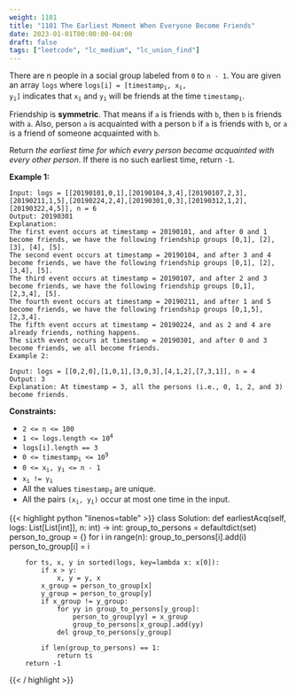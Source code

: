 ```yaml
---
weight: 1101
title: "1101 The Earliest Moment When Everyone Become Friends"
date: 2023-01-01T00:00:00-04:00
draft: false
tags: ["leetcode", "lc_medium", "lc_union_find"]
---
```


There are n people in a social group labeled from `0` to `n - 1`. You are given an array `logs` where <code>logs[i] = [timestamp<sub>i</sub>, x<sub>i</sub>, y<sub>i</sub>]</code> indicates that <code>x<sub>i</sub></code> and <code>y<sub>i</sub></code> will be friends at the time <code>timestamp<sub>i</sub></code>.

Friendship is **symmetric**. That means if `a` is friends with `b`, then `b` is friends with `a`. Also, person `a` is acquainted with a person `b` if `a` is friends with `b`, or `a` is a friend of someone acquainted with `b`.

Return _the earliest time for which every person became acquainted with every other person_. If there is no such earliest time, return `-1`.

**Example 1:**
```
Input: logs = [[20190101,0,1],[20190104,3,4],[20190107,2,3],[20190211,1,5],[20190224,2,4],[20190301,0,3],[20190312,1,2],[20190322,4,5]], n = 6
Output: 20190301
Explanation: 
The first event occurs at timestamp = 20190101, and after 0 and 1 become friends, we have the following friendship groups [0,1], [2], [3], [4], [5].
The second event occurs at timestamp = 20190104, and after 3 and 4 become friends, we have the following friendship groups [0,1], [2], [3,4], [5].
The third event occurs at timestamp = 20190107, and after 2 and 3 become friends, we have the following friendship groups [0,1], [2,3,4], [5].
The fourth event occurs at timestamp = 20190211, and after 1 and 5 become friends, we have the following friendship groups [0,1,5], [2,3,4].
The fifth event occurs at timestamp = 20190224, and as 2 and 4 are already friends, nothing happens.
The sixth event occurs at timestamp = 20190301, and after 0 and 3 become friends, we all become friends.
Example 2:

Input: logs = [[0,2,0],[1,0,1],[3,0,3],[4,1,2],[7,3,1]], n = 4
Output: 3
Explanation: At timestamp = 3, all the persons (i.e., 0, 1, 2, and 3) become friends.
```

**Constraints:**
- `2 <= n <= 100`
- <code>1 <= logs.length <= 10<sup>4</sup></code>
- `logs[i].length == 3`
- <code>0 <= timestamp<sub>i</sub> <= 10<sup>9</sup></code>
- <code>0 <= x<sub>i</sub>, y<sub>i</sub> <= n - 1</code>
- <code>x<sub>i</sub> != y<sub>i</sub></code>
- All the values <code>timestamp<sub>i</sub></code> are unique.
- All the pairs <code>(x<sub>i</sub>, y<sub>i</sub>)</code> occur at most one time in the input.

<div class="tabs"></div>
<div class="tab-content">
<div id="python" class="lang">
{{< highlight python "linenos=table" >}}
class Solution:
    def earliestAcq(self, logs: List[List[int]], n: int) -> int:
        group_to_persons = defaultdict(set)
        person_to_group = {}
        for i in range(n):
            group_to_persons[i].add(i)
            person_to_group[i] = i
        
        for ts, x, y in sorted(logs, key=lambda x: x[0]):
            if x > y:
                x, y = y, x
            x_group = person_to_group[x]
            y_group = person_to_group[y]
            if x_group != y_group:
                for yy in group_to_persons[y_group]:
                    person_to_group[yy] = x_group
                    group_to_persons[x_group].add(yy)
                del group_to_persons[y_group]

            if len(group_to_persons) == 1:
                return ts
        return -1
{{< / highlight >}}
</div>
</div>
